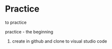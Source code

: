 # Practice
to practice

practice - the beginning

1. create in github and clone to visual studio code
